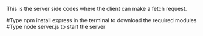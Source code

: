 This is the server side codes where the client can make a fetch request.

#Type npm install express in the terminal to download the required modules
#Type node server.js to start the server
